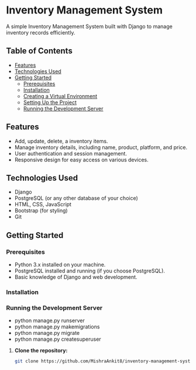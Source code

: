 # Inventory Management System

A simple Inventory Management System built with Django to manage inventory records efficiently.

## Table of Contents

- [Features](#features)
- [Technologies Used](#technologies-used)
- [Getting Started](#getting-started)
  - [Prerequisites](#prerequisites)
  - [Installation](#installation)
  - [Creating a Virtual Environment](#creating-a-virtual-environment)
  - [Setting Up the Project](#setting-up-the-project)
  - [Running the Development Server](#running-the-development-server)


## Features

- Add, update, delete, a inventory items.
- Manage inventory details, including name, product, platform, and price.
- User authentication and session management.
- Responsive design for easy access on various devices.

## Technologies Used

- Django
- PostgreSQL (or any other database of your choice)
- HTML, CSS, JavaScript
- Bootstrap (for styling)
- Git

## Getting Started

### Prerequisites

- Python 3.x installed on your machine.
- PostgreSQL installed and running (if you choose PostgreSQL).
- Basic knowledge of Django and web development.

### Installation

### Running the Development Server
 - python manage.py runserver
 - python manage.py makemigrations
 - python manage.py migrate
 - python manage.py createsuperuser




1. **Clone the repository:**

   ```bash
   git clone https://github.com/MishraAnkit8/inventory-management-system.git
